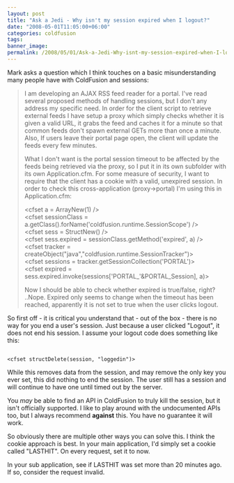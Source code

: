 ```yaml
---
layout: post
title: "Ask a Jedi - Why isn't my session expired when I logout?"
date: "2008-05-01T11:05:00+06:00"
categories: coldfusion 
tags: 
banner_image: 
permalink: /2008/05/01/Ask-a-Jedi-Why-isnt-my-session-expired-when-I-logout
---
```


Mark asks a question which I think touches on a basic misunderstanding many people have with ColdFusion and sessions:

<blockquote>
<p>
I am developing an AJAX RSS feed reader for a portal. I've read several proposed
methods of handling sessions, but I don't any address my specific need.
In order for the client script to retrieve external feeds I have setup a proxy
which simply checks whether it is given a valid URL, it grabs the feed and
caches it for a minute so that common feeds don't spawn external GETs more than
once a minute. Also, If users leave their portal page open, the client will
update the feeds every few minutes.

What I don't want is the portal session timeout to be affected by the feeds being retrieved via the proxy, so I put it in its own subfolder with its own Application.cfm.
For some measure of security, I want to require that the client has a cookie with a valid, unexpired session. In order to check this cross-application (proxy->portal) I'm using this in Application.cfm:

&lt;cfset a = ArrayNew(1) /&gt;<br>
&lt;cfset sessionClass = a.getClass().forName('coldfusion.runtime.SessionScope') /&gt;<br>
&lt;cfset sess = StructNew() /&gt;<br>
&lt;cfset sess.expired = sessionClass.getMethod('expired', a) /&gt;<br>
&lt;cfset tracker = createObject("java","coldfusion.runtime.SessionTracker")&gt;<br>
&lt;cfset sessions = tracker.getSessionCollection('PORTAL')&gt;<br>
&lt;cfset expired = sess.expired.invoke(sessions['PORTAL_'&PORTAL_Session], a)&gt;<br>

Now I should be able to check whether expired is true/false, right? ..Nope. Expired only seems to change when the timeout has been reached, apparently it is not set to true
when the user clicks logout.
</p>
</blockquote>

So first off - it is critical you understand that - out of the box - there is no way for you end a user's session. Just because a user clicked "Logout", it does not end his session. I assume your logout code does something like this:

<code>
&lt;cfset structDelete(session, "loggedin")&gt;
</code>

While this removes data from the session, and may remove the only key you ever set, this did nothing to end the session. The user still has a session and will continue to have one until timed out by the server.

You <i>may</i> be able to find an API in ColdFusion to truly kill the session, but it isn't officially supported. I like to play around with the undocumented APIs too, but I always recommend <b>against</b> this. You have no guarantee it will work.

So obviously there are multiple other ways you can solve this. I think the cookie approach is best. In your main application, I'd simply set a cookie called "LASTHIT". On every request, set it to now. 

In your sub application, see if LASTHIT was set more than 20 minutes ago. If so, consider the request invalid.